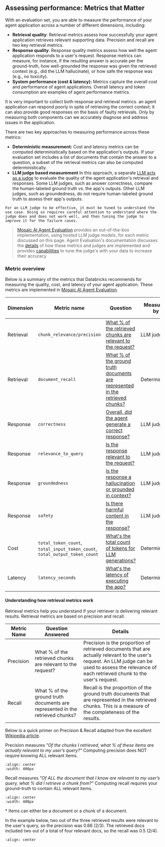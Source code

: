 ## Assessing performance: Metrics that Matter

With an evaluation set, you are able to measure the performance of your agent application across a number of different dimensions, including:

- **Retrieval quality**: Retrieval metrics assess how successfully your agent application retrieves relevant supporting data. Precision and recall are two key retrieval metrics.
- **Response quality**: Response quality metrics assess how well the agent application responds to a user's request. Response metrics can measure, for instance, if the resulting answer is accurate per the ground-truth, how well-grounded the response was given the retrieved context (e.g., did the LLM hallucinate), or how safe the response was (e.g., no toxicity).
- **System performance (cost & latency):**  Metrics capture the overall cost and performance of agent applications. Overall latency and token consumption are examples of agent performance metrics.

It is very important to collect both response and retrieval metrics. an agent application can respond poorly in spite of retrieving the correct context; it can also provide good responses on the basis of faulty retrievals. Only by measuring both components can we accurately diagnose and address issues in the application.

There are two key approaches to measuring performance across these metrics:

- **Deterministic measurement:** Cost and latency metrics can be computed deterministically based on the application's outputs.  If your evaluation set includes a list of documents that contain the answer to a question, a subset of the retrieval metrics can also be computed deterministically.
- **LLM judge based measurement** In this approach, a separate [LLM acts as a judge](https://arxiv.org/abs/2306.05685) to evaluate the quality of the agent application's retrieval and responses.  Some LLM judges, such as answer correctness, compare the human-labeled ground truth vs. the app's outputs.  Other LLM judges, such as groundedness, do not require human-labeled ground truth to assess their app's outputs.

```{important}
For an LLM judge to be effective, it must be tuned to understand the use case. Doing so requires careful attention to understand where the judge does and does not work well, and then tuning the judge to improve it for the failure cases.
```

> [Mosaic AI Agent Evaluation](https://docs.databricks.com/generative-ai/agent-evaluation/index.html) provides an out-of-the-box implementation, using hosted LLM judge models, for each metric discussed on this page. Agent Evaluation's documentation discusses the [details](https://docs.databricks.com/generative-ai/agent-evaluation/llm-judge-metrics.html) of how these metrics and judges are implemented and provides [capabilities](https://docs.databricks.com/generative-ai/agent-evaluation/advanced-agent-eval.html#provide-examples-to-the-built-in-llm-judges) to tune the judge's with your data to increase their accuracy

### Metric overview

Below is a summary of the metrics that Databricks recommends for measuring the quality, cost, and latency of your agent application.  These metrics are implemented in [Mosaic AI Agent Evaluation](https://docs.databricks.com/generative-ai/agent-evaluation/index.html).

<table class="table">
<thead>
<tr>
<th style="width: 10%;">Dimension</th>
<th style="width: 15%;">Metric name</th>
<th style="width: 60%;">Question</th>
<th style="width: 10%;">Measured by</th>
<th style="width: 5%;">Ground truth required?</th>

</tr>
</thead>
<tbody>
<tr>
<td>Retrieval</td>
<td><code>chunk_relevance/precision</code></td>
<td><a href="https://docs.databricks.com/generative-ai/agent-evaluation/llm-judge-metrics.html#chunk-relevance-precision">What % of the retrieved chunks are relevant to the request?</a></td>
<td>LLM judge</td>
<td>✖️</td>
</tr>
<tr>
<td>Retrieval</td>
<td><code>document_recall</code></td>
<td><a href="TODO">What % of the ground truth documents are represented in the retrieved chunks?</a></td>
<td>Deterministic</td>
<td>✔️</td>
</tr>
<tr>
<td>Response</td>
<td><code>correctness</code></td>
<td><a href="https://docs.databricks.com/generative-ai/agent-evaluation/llm-judge-metrics.html#correctness">Overall, did the agent generate a correct response?</a></td>
<td>LLM judge</td>
<td>✔️</td>
</tr>
<tr>
<td>Response</td>
<td><code>relevance_to_query</code></td>
<td><a href="https://docs.databricks.com/generative-ai/agent-evaluation/llm-judge-metrics.html#answer-relevance">Is the response relevant to the request?</a></td>
<td>LLM judge</td>
<td>✖️</td>
</tr>
<tr>
<td>Response</td>
<td><code>groundedness</code></td>
<td><a href="https://docs.databricks.com/generative-ai/agent-evaluation/llm-judge-metrics.html#groundedness">Is the response a hallucination or grounded in context?</a></td>
<td>LLM judge</td>
<td>✖️</td>
</tr>
<tr>
<td>Response</td>
<td><code>safety</code></td>
<td><a href="https://docs.databricks.com/generative-ai/agent-evaluation/llm-judge-metrics.html#safety">Is there harmful content in the response?</a></td>
<td>LLM judge</td>
<td>✖️</td>
</tr>
<tr>
<td>Cost</td>
<td><code>total_token_count</code>, <code>total_input_token_count</code>, <code>total_output_token_count</code></td>
<td><a href="https://docs.databricks.com/generative-ai/agent-evaluation/llm-judge-metrics.html#token-count">What&#39;s the total count of tokens for LLM generations?</a></td>
<td>Deterministic</td>
<td>✖️</td>
</tr>
<tr>
<td>Latency</td>
<td><code>latency_seconds</code></td>
<td><a href="https://docs.databricks.com/generative-ai/agent-evaluation/llm-judge-metrics.html#latency">What&#39;s the latency of executing the app?</a></td>
<td>Deterministic</td>
<td>✖️</td>
</tr>
</tbody>
</table>


#### Understanding how retrieval metrics work

Retrieval metrics help you understand if your retriever is delivering relevant results. Retrieval metrics are based on precision and recall.

| Metric Name | Question Answered                       | Details                                                                                                                                                                                      |
|-------------|------------------------------------------|----------------------------------------------------------------------------------------------------------------------------------------------------------------------------------------------|
| Precision   | What % of the retrieved chunks are relevant to the request? | Precision is the proportion of retrieved documents that are actually relevant to the user's request. An LLM judge can be used to assess the relevance of each retrieved chunk to the user's request. |
| Recall      | What % of the ground truth documents are represented in the retrieved chunks? | Recall is the proportion of the ground truth documents that are represented in the retrieved chunks. This is a measure of the completeness of the results.                                                              |

Below is a quick primer on Precision & Recall adapted from the excellent [Wikipedia article](https://en.wikipedia.org/wiki/Precision_and_recall).

Precision measures *"Of the chunks I retrieved, what % of these items are actually relevant to my user’s query?"* Computing precision does NOT require knowing ALL relevant items.

```{image} ../images/4-evaluation/2_img.png
:align: center
:width: 400px
```

Recall measures *"Of ALL the document that I know are relevant to my user’s query, what % did I retrieve a chunk from?"*  Computing recall requires your ground-truth to contain ALL relevant items.

```{image} ../images/4-evaluation/3_img.png
:align: center
:width: 400px
```

\* Items can either be a document or a chunk of a document. 

In the example below, two out of the three retrieved results were relevant to the user's query, so the precision was 0.66 (2/3). The retrieved docs included two out of a total of four relevant docs, so the recall was 0.5 (2/4).

```{image} ../images/4-evaluation/1_img.png
:align: center
```